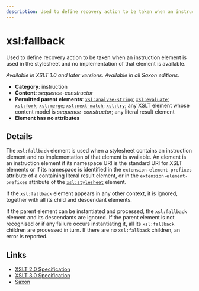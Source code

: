```yaml
---
description: Used to define recovery action to be taken when an instruction element is used in the stylesheet and no implementation of that element is available
---
```


# xsl:fallback

Used to define recovery action to be taken when an instruction element is used in the stylesheet and no implementation of that element is available.

_Available in XSLT 1.0 and later versions. Available in all Saxon editions._

- **Category**: instruction
- **Content**: _sequence-constructor_
- **Permitted parent elements**: [`xsl:analyze-string`](xsl-analyze-string.md); [`xsl:evaluate`](xsl-evaluate.md); [`xsl:fork`](xsl-fork.md); [`xsl:merge`](xsl-merge.md); [`xsl:next-match`](xsl-next-match.md); [`xsl:try`](xsl-try.md); any XSLT element whose content model is _sequence-constructor_; any literal result element
- **Element has no attributes**

## Details

The `xsl:fallback` element is used when a stylesheet contains an instruction element and no implementation of that element is available. An element is an instruction element if its namespace URI is the standard URI for XSLT elements or if its namespace is identified in the `extension-element-prefixes` attribute of a containing literal result element, or in the `extension-element-prefixes` attribute of the [`xsl:stylesheet`](xsl-stylesheet.md) element.

If the `xsl:fallback` element appears in any other context, it is ignored, together with all its child and descendant elements.

If the parent element can be instantiated and processed, the `xsl:fallback` element and its descendants are ignored. If the parent element is not recognised or if any failure occurs instantiating it, all its `xsl:fallback` children are processed in turn. If there are no `xsl:fallback` children, an error is reported.

## Links

- [XSLT 2.0 Specification](http://www.w3.org/TR/xslt20/#element-fallback)
- [XSLT 3.0 Specification](http://www.w3.org/TR/xslt-30/#element-fallback)
- [Saxon](http://saxonica.com/documentation/index.html#!xsl-elements/fallback)
